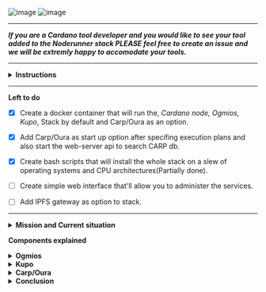 ![image](https://user-images.githubusercontent.com/50184793/184235833-a1b4a0e7-c665-406e-834b-7ae530d62c8f.png)
![image](https://user-images.githubusercontent.com/50184793/193358575-f6c8834a-d919-48b6-973c-aa9490caa3ee.png)

<hr/>

***If you are a Cardano tool developer and you would like to see your tool added to the Noderunner stack PLEASE feel free to create an issue and we will be extremly happy to accomodate your tools.***

<hr/>
<details>
  <summary><b>Instructions</b></summary>
  Noderunner currently only supports linux, what this really means though is I have only tested it on distros like Debian and openSuse.
  However since everything is setup to run on docker containers, I believe as long as you have docker installed on your system and follows the   traditional CLI commands, you sohuld be able to build the enviroment just using the Dockerfiles'.
  
 There is however two bash scripts included here. One will setup Docker for you currently only tested on Debain 11(`setupDockerDebian.sh`), and the second one is will help you setup the Docker containers.
 
 As mentined above, if you already have docker setup running the `Noderunner.sh` bash should be enough to get you going.
 
 First step first, clone this repo to wherever you want to run this stack on. <br/>
 Remember it is recomended you have at least 12GB Ram, Quad core CPU and 250GB SSD. <br/>
 I run this on a i3-10th Gen, 16GB Ram and 500GB NVME NUC I purchased online for under $400 dollars and it flys.
 
 Single Step: `git clone https://github.com/onchainapps/noderunner && cd noderunner && ./Noderunner.sh` <br/><br/>
  
 Step 1: `git clone https://github.com/onchainapps/noderunner`<br/>
 Step 2: `cd noderunner`<br/>
 Step 3: `./Noderunner` (Only if you have Docker Setup)  
  
 When you run the `Noderunner.sh` you should see the following menu.
 
![image](https://user-images.githubusercontent.com/50184793/193358570-e816646f-277b-4e9e-97e4-ee5acefadd60.png)
 
 You have to setup each of the services in the order they show up in the menu, but you are not required to set them all up.
 
 What this means is, Cardano node and Ogmios docker container is crucial for Kupo and Carp to function. However just having Ogmios already gives us a ton of usefull API calls to query the Cardano blockchain.
 
 Kupo, will build an index of every post shelly era address and their active UTXOs and keep track of them when they're spend.
 
 Carp, will build an index of all label 721 metadata on the chain so we can query it for NFT metadata of course. Carp currently is the biggest HD space hugger. But it's not because it's not efficient or anything like that, it's lightning fast and an amazing piece fo software.  It's just a very new piece of software so few things that are down dcSparks pipeline to help with this.
 
 Even though CARP uses Oura under the hood, it's missing one config params that we can pass the since param, and when creating tasks we're not allowed to tell it to only save blocks that have TXs with metadata label 721.
 
 What happens now is, CARP saves every single blocks information to the DB wetehr it has metadata in it or not and it does it from the beggening of the chain, however it does only save metadata for label 721 😁. Anyways once dcSPark releases an update with these changes you will be able to update your docker container, might require a DB wipe.
 
 With all this said, Kupo has plans and methods to also pull metadata for a NFT from the chain, currently it's a bit more complex but it is possible. So what does this give us. Well as I mentioned aboce even though CARP is an amazing piece of software, if you're just after needing UTXO, Datum and NFT metadata info. In the future when Kupo has full metadata indexing iplemented it might be better to more efficient to just run a full Cardano Node/Ogmios/Kupo stack, and no worry about having to spin up the postgresql and CARP docker containers. Becasue in this case CARP is a bit over kill just so you can have your FT/NFT metadata.
 
 However CARP will always be part of the Noderunner stack and always available and kept current you never know what your dapp requirments might be :).
</details>
<hr/>

**Left to do**

- [x] Create a docker container that will run the, *Cardano node, Ogmios, Kupo*, Stack by default and Carp/Oura as an option.

- [x] Add Carp/Oura as start up option after specifing execution plans and also start the web-server api to search CARP db.
 
- [x] Create bash scripts that will install the whole stack on a slew of operating systems and CPU architectures(Partially done).

- [ ] Create simple web interface that'll allow you to administer the services.

- [ ] Add IPFS gateway as option to stack.

<hr/>
<details>
  <summary><b>Mission and Current situation</b></summary>

Currently if you're building a dapp on cardano you have one of few choices on how to aggregate the Cardano blockchain data your dapp might need to function properly.

One of the most widely used and easiest solution thus far has been dbSync. However, using dbSync is rather resource intensive and even after full sync still takes up quite a bit of HD space and takes quite a while to sync on top of need the cardano node to sync as well.

There is also services like Blockfrost where a user can sign up for an account, receive an API key and use blockfrost REST API to access whatever data you might need but it doesn't really give you a dApp and if Blockfrost services go down so does your dApp.

However, there are several projects developed as of recent that give you the power of dbSync and are more efficient and a lot less cumbersome on resource utilization. They are not replacements for dbSync per say and usually you have to bundle one or two of these services together to achieve what DB sync offers in one service. Yet, in return there can be 3 or 4 micro-services for example that still take up and use a lot less resources then dbSync does.

For example DB sync system requirements currently are:
```
32 Gigabytes of RAM or more.
4 CPU cores or more.
160 Gigabytes or more of disk storage. (Note this is without full cardano node sync which adds extra 60Gb or so for about a total of 220Gb right out the door.)
```

Noderunner:
```
12 Gigabytes of RAM or more.
4 CPU cores or more
160Gb or more this is with a full cardano-node synced and Kupo with every shelley erra address and their current UTXOs and monitors for changes it has ```--prune-utxo``` flag turned on.
```

The idea for Noderunner is to have a reusable development stack that's easily replicatable by the end user as well or any developer. Where a dApp developer can give the end user the option to connect to their own self hosted version of Noderunner. Think of [LAMP](https://en.wikipedia.org/wiki/LAMP_%28software_bundle%29) stack which you can download linux distros that have the stack pre-installed ready for developers to start building their applications. 



The three major components of Noderunner are: Cardano Node, Ogmios, Kupo. All three pieces of software are open source and are developed by Cardano developers for Cardano developers. 

With these three tools running you will be able to have access to full UTXO history of an address, when they were created and spent, you can search by address or even by datum hash. You will also have access to assets metadata as long as they were created under the Metadata label 721.

And you will have access to data like Pool information, pool delegators, stake address information on which pool it's delegating too all for a fraction of a cost in resources DB sync takes and absolutely a LOT more feasible for a user to run at home.
</details>

**Components explained**

<details>
  <summary><b>Ogmios</b></summary>

![ogmios-logo-white](https://user-images.githubusercontent.com/50184793/184235372-8b563be8-c368-43c6-a87b-fceda0710e5a.png)
https://github.com/CardanoSolutions/ogmios – by Cardano Solutions developed by KtorZ:

Ogmios is a lightweight bridge interface for cardano-node. It offers a WebSocket API that enables local clients to speak Ouroboros' mini-protocols via JSON/RPC.

Ogmios plays several key rolls in Noderunner Eco system. Number one it connects directly to Cardano Nodes IPC socket and most importantly can aggregate requested information from Cardano Node based on the JSON RPC call you specify. With Ogmios you can information like: 
```
-blockHeight: The chain’s highest block number.
-chainTip: The chain’s current tip.
-currentEpoch: The current epoch of the ledger.
-currentProtocolParameters: The current protocol parameters.
-delegationsAndRewards: Current delegation settings and rewards of given reward accounts.
-eraStart: The information regarding the beginning of the current era.
-eraSummaries: Era bounds and slotting parameters details, required for proper slot arithmetic.
-genesisConfig: Get a compact version of the era’s genesis configuration.
-ledgerTip: The most recent block tip known of the ledger.
-nonMyopicMemberRewards: Non-myopic member rewards for each pool. Used in ranking.
-poolIds: The list of all pool identifiers currently registered and active.
-poolParameters: Stake pool parameters submitted with registration certificates.
-poolsRanking: Retrieve stake pools ranking (a.k.a desirabilities).
-proposedProtocolParameters: The last update proposal w.r.t. protocol parameters, if any.
-rewardsProvenance: Get details about rewards calculation for the ongoing epoch.
-stakeDistribution: Distribution of the stake across all known stake pools.
-systemStart: The chain’s start time (UTC).
-utxo: Current UTXO, possibly filtered by output reference.
```
For more on Omgios and its API please visit: https://ogmios.dev/

**Sync Time**
There is no sync time for Ogmios.
</details>

<details>
  <summary><b>Kupo</b></summary>
  
![kupo](https://user-images.githubusercontent.com/50184793/184235554-51547d71-41e4-498c-a681-ed15f60799ca.png)
<hr/>
https://github.com/CardanoSolutions/kupo by Cardano Solutions developed by KtorZ:

Kupo is fast, lightweight and configurable chain-index for the Cardano blockchain. It synchronizes data from the blockchain according to patterns matching addresses present in transaction outputs and builds a lookup table from matches to their associated output references, values and datum hashes.

Kupo is one of my favorite tools on Cardano. With the fact that being able to query the cardano node for UTXOs by Address is being deprecated Kupo becomes almost a must have tool for any Cardano developer.

With Kupo you are able to sync a index of Addresses and their UTXO state. It’ll flag unspent UTXOs for an address and it will flag spent ones and also tell you when when they were spent and which TX.

Kupo also goes a step further for the vasil/Babbage era and it will also lets you search UTXOs by their datum hash.

Kupo can also search whch synced addresses hold a policy id and or asset you specify.

Kupo in the very near future will also have an API end point to search for Policy/Asset Metadata making it pretty much a one stop shop

**Connection and Sync time**
Kupo can connect to either your Ogmios instance or through your Cardano nodes IPC socket to sync it’s database. Kupo takes about 24 hours to sync if you start from the Shelley ERA. And takes about 45Gb of hd space on Mainnet with every single address and it’s UTXO indexed currently existing on Cardano blockchain. However if you use the flag to prune used UTXOs and only keep the active ones it only has a 5.1GB foot print!!!
</details>

<details>
  <summary><b>Carp/Oura</b></summary>
  
https://dcspark.github.io/carp by Dc Spark <br />
https://github.com/txpipe/oura/releases by TxPipe Development lead by scarmuega

So why bundle Carp and Oura under the same category even though they're developed by two different groups?

Well, main reason is cause Cardano eco system is pretty fucking bad ass and developers like to collaborate. 

But also because Carp runs Oura under the hood to aggregate the data from cardano-node, then Carp takes this information and neatly places it into postgre sql for us.

Oura is a rust-native implementation of a pipeline that connects to the tip of a Cardano node through a combination of Ouroboros mini-protocol (using either a unix socket or tcp bearer), filters the events that match a particular pattern and then submits a succint, self-contained payload to pluggable observers called "sinks".

**Connection and Sync time**
Oura in Noderunner instance connects N2C to Cardano nodes socket directly to aggregate the mainnet asset metadata and it’s final database takes up about 4.5Gb of hd space and takes about 24hours to sync.
</details>

<details>
  <summary><b> Conclusion</b></summary>

With these three services and Cardano Node we are able to aggregate and create a small Eco system for our selves where we have access to pretty much all data that should suffice for majority of dapps created or being created at a fraction of the resources cost if you were needing to spin up db sync.

Now you will still need to sync your Cardano Node which takes the longest of the three to sync up and is the most resource heavy.

We will also provide DB boot strapping services for each service mentioned if you so choose to use them.

</details>
